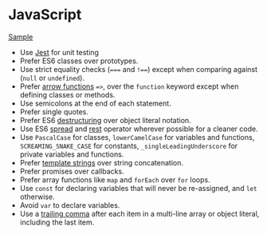 # JavaScript

[Sample](sample.js)

* Use [Jest](../testing-jest/README.md) for unit testing
* Prefer ES6 classes over prototypes.
* Use strict equality checks (`===` and `!==`) except when comparing against
  (`null` or `undefined`).
* Prefer [arrow functions] `=>`, over the `function` keyword except when
  defining classes or methods.
* Use semicolons at the end of each statement.
* Prefer single quotes.
* Prefer ES6 [destructuring] over object literal notation.
* Use ES6 [spread] and [rest] operator wherever possible for a cleaner code.
* Use `PascalCase` for classes, `lowerCamelCase` for variables and functions,
  `SCREAMING_SNAKE_CASE` for constants, `_singleLeadingUnderscore` for private
  variables and functions.
* Prefer [template strings] over string concatenation.
* Prefer promises over callbacks.
* Prefer array functions like `map` and `forEach` over `for` loops.
* Use `const` for declaring variables that will never be re-assigned, and `let`
  otherwise.
* Avoid `var` to declare variables.
* Use a [trailing comma] after each item in a multi-line array or object
  literal, including the last item.

[template strings]: https://developer.mozilla.org/en-US/docs/Web/JavaScript/Reference/template_strings
[arrow functions]: https://developer.mozilla.org/en-US/docs/Web/JavaScript/Reference/Functions/Arrow_functions
[destructuring]: https://developer.mozilla.org/en-US/docs/Web/JavaScript/Reference/Operators/Destructuring_assignment
[spread]: https://developer.mozilla.org/en-US/docs/Web/JavaScript/Reference/Operators/Spread_syntax
[rest]: https://developer.mozilla.org/en-US/docs/Web/JavaScript/Reference/Functions/rest_parameters
[trailing comma]: /style/javascript/sample.js#L11
